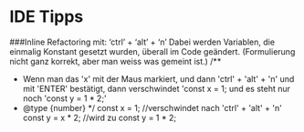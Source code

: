# IDE Tipps
###Inline Refactoring mit:
‘ctrl’ + ‘alt’ + ‘n’
Dabei werden Variablen, die einmalig Konstant gesetzt wurden, überall im Code geändert. (Formulierung nicht ganz korrekt, aber man weiss was gemeint ist.)
/**
* Wenn man das 'x' mit der Maus markiert, und dann 'ctrl' + 'alt' + 'n' und mit 'ENTER' bestätigt, dann verschwindet 'const x = 1; und es steht nur noch 'const y = 1 * 2;'
* @type {number}
*/
const x = 1;       //verschwindet nach 'ctrl' + 'alt' + 'n'
const y = x * 2;   //wird zu const y = 1 * 2;